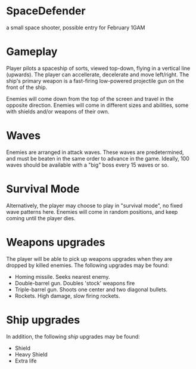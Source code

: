 SpaceDefender
=============

a small space shooter, possible entry for February 1GAM

Gameplay
========

Player pilots a spaceship of sorts, viewed top-down, flying in a vertical line (upwards).
The player can accellerate, decelerate and move left/right. The ship's primary weapon is a fast-firing low-powered projectile gun on the front of the ship.

Enemies will come down from the top of the screen and travel in the opposite direction. Enemies will come in different sizes and abilities, some with shields and/or weapons of their own.

Waves
=====

Enemies are arranged in attack waves. These waves are predetermined, and must be beaten in the same order to advance in the game.
Ideally, 100 waves should be available with a "big" boss every 15 waves or so.

Survival Mode
=============

Alternatively, the player may choose to play in "survival mode", no fixed wave patterns here. Enemies will come in random positions, and keep coming until the player dies. 

Weapons upgrades
================

The player will be able to pick up weapons upgrades when they are dropped by killed enemies. The following upgrades may be found:

* Homing missile. Seeks nearest enemy.
* Double-barrel gun. Doubles 'stock' weapons fire
* Triple-barrel gun. Shoots one center and two diagonal bullets.
* Rockets. High damage, slow firing rockets.

Ship upgrades
=============

In addition, the following _ship_ upgrades may be found:

* Shield
* Heavy Shield
* Extra life
